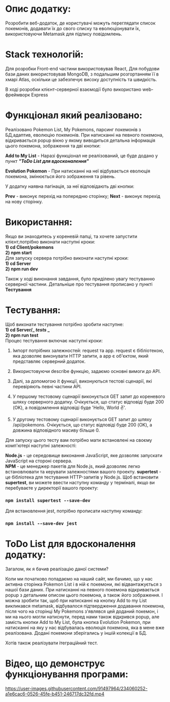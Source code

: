# Опис додатку:
Розробити веб-додаток, де користувачі можуть переглядати список покемонів,
додавати їх до свого списку та еволюціонувати їх, використовуючи Metamask для
підпису повідомлень.

# Stack технологій:
Для розробки Front-end частини використовував React,
Для побудови бази даних використовував MongoDB, з подальшим розгортанням її в хмарі Atlas, оскільки це забезпечує високу доступність та швидкість.

В ході розробки клієнт-серверної взаємодії було використано web-фреймворк Express

# Функціонал який реалізовано:
Реалізовано Pokemon List, My Pokemons, парсинг покемонів з БД,адаптив, еволюцію покемонів.
При натисканні на певного покемона, відкривається popup вікно у якому виводиться детальна інформація цього покемона, зображення та дві кнопки:

**Add to My List** - Наразі функціонал не реалізований, це буде додано у пункт ***"ToDo List для вдосконалення"***

**Evolution Pokemon** - При натисканні на неї відбувається еволюція покемона, змінюється його зображення та рівень.

У додатку наявна пагінація, за неї відповідають дві кнопки:

**Prev** - виконує перехід на попередню сторінку;
**Next** - виконує перехід на нову сторінку.


# Використання:
Якщо ви знаходитесь у кореневій папці, та хочете запустити клієнт,потрібно виконати наступні кроки:  
**1) cd Client/pokemons**           
**2) npm start**                      
Для запуску сервера потрібно виконати наступні кроки:   
**1) cd Server**                   
**2) npm run dev**

Також у ході винонання завдання, було приділено увагу тестуванню серверної частини. Детальніше про тестування прописано у пункті **Тестування**

# Тестування:
Щоб виконати тестування потрібно зробити наступне:  
**1) cd Server/_ _tests_ _**  
**2) npm run test**     
Процес тестування включає наступні кроки:

1) Імпорт потрібних залежностей: request та app. request є   бібліотекою, яка дозволяє виконувати HTTP запити, а app є об'єктом, який представляє серверний додаток.

2) Використовуючи describe функцію, задаємо основні вимоги до API.

3) Далі, за допомогою it функції, виконуються тестові сценарії, які перевіряють певні частини API.

4) У першому тестовому сценарії виконується GET запит до кореневого шляху серверного додатку. Очікується, що статус відповіді буде 200 (OK), а повідомлення відповіді буде 'Hello, World ✌️'.

5) У другому тестовому сценарії виконується GET запит до шляху /api/pokemons. Очікується, що статус відповіді буде 200 (OK), а довжина відповідного масиву більше 0.

Для запуску цього тесту вам потрібно мати встановлені на своєму комп'ютері наступні залежності:

**Node.js** - це середовище виконання JavaScript, яке дозволяє запускати JavaScript на стороні сервера.     
**NPM** - це менеджер пакетів для Node.js, який дозволяє легко встановлювати та керувати залежностями вашого проекту.
**supertest** - це бібліотека для тестування HTTP-запитів у Node.js.
Щоб встановити **supertest**, ви можете ввести наступну команду у терміналі, якщо ви перебуваєте у директорії вашого проекту:

### `npm install supertest --save-dev`

Для встановлення jest, потрібно прописати наступну команду:

### `npm install --save-dev jest`

# ToDo List для вдосконалення додатку:

Загалом, як я бачив реалізацію даної системи?

Коли ми початково попадаємо на наший сайт, ми бачимо, що у  нас активна сторінка Pokemon List і в ній є покемони, які відвантажується з нашої бази даних. При натисканні на певного покемона відкривається popup   з детальним описом цього покемона, а також його зображення. І можна зробити так, щоб при натисканні на кнопку Add to my List викликався metamask, відбувалося підтвердження додавання покемона, після чого на сторінці My Pokemons з'являвся цей доданий покемон, і ми на нього могли натиснути, перед нами також відкрився popup, але замість кнопки Add to My List, була кнопка Evolution Pokemon, при натисканні на яку у нас відбувалась еволюція покемона, яка в мене вже реалізована.
Додані покемони зберігались у іншій колекції в БД.

Хотів також реалізувати ітеграційний тест.

# Відео, що демонструє функціонування програми: 

https://user-images.githubusercontent.com/91497964/234060252-a1e6cac6-0526-45fe-b451-246717dc32fd.mp4

